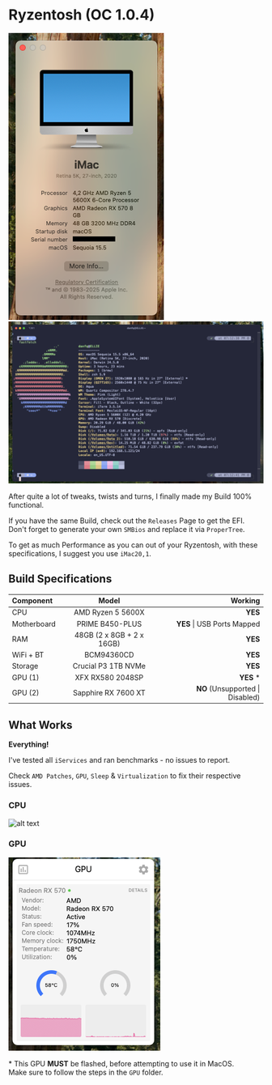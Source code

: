 # Ryzentosh (OC 1.0.4)

![alt text](https://github.com/danfq/Ryzentosh/blob/main/Screenshots/about.png?raw=true)
![alt text](https://github.com/danfq/Ryzentosh/blob/main/Screenshots/fastfetch.png?raw=true)

After quite a lot of tweaks, twists and turns, I finally made my Build 100% functional.

If you have the same Build, check out the `Releases` Page to get the EFI.<br>
Don't forget to generate your own `SMBios` and replace it via `ProperTree`.

To get as much Performance as you can out of your Ryzentosh, with these specifications, I suggest you use `iMac20,1`.

## Build Specifications

| Component   | Model       | Working       |
| :---        |    :----:   |          ---: |
| CPU         | AMD Ryzen 5 5600X | <b>YES</b> |
| Motherboard | PRIME B450-PLUS   | <b>YES</b> \| USB Ports Mapped    |
| RAM         | 48GB (2 x 8GB + 2 x 16GB)       | <b>YES</b>    |
| WiFi + BT   | BCM94360CD | <b>YES</b> |
| Storage     | Crucial P3 1TB NVMe | <b>YES</b> |
| GPU (1)     | XFX RX580 2048SP | <b>YES</b> * |
| GPU (2)     | Sapphire RX 7600 XT | <b>NO</b> (Unsupported \| Disabled) |

## What Works

<b>Everything!</b>

I've tested all `iServices` and ran benchmarks - no issues to report.

Check `AMD Patches`, `GPU`, `Sleep` & `Virtualization` to fix their respective issues.

### CPU

![alt text](https://github.com/danfq/Ryzentosh/blob/main/Screenshots/cpu.png?raw=true)

### GPU
![alt text](https://github.com/danfq/Ryzentosh/blob/main/Screenshots/gpu.png?raw=true)

\* This GPU <b>MUST</b> be flashed, before attempting to use it in MacOS.<br>
Make sure to follow the steps in the `GPU` folder.
